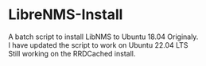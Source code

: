 # LibreNMS-Install
A batch script to install LibNMS to Ubuntu 18.04  Originaly.</br>
I have updated the script to work on Ubuntu 22.04 LTS <br>
Still working on the RRDCached install. </br>
